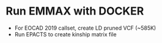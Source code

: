# Run EMMAX with DOCKER
- For EOCAD 2019 callset, create LD pruned VCF (~585K)
- Run EPACTS to create kinship matrix file
